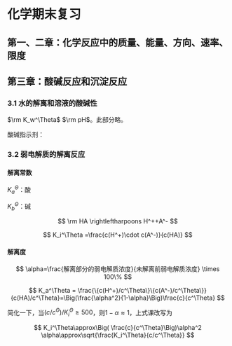 # 化学期末复习

## 第一、二章：化学反应中的质量、能量、方向、速率、限度

## 第三章：酸碱反应和沉淀反应

### 3.1 水的解离和溶液的酸碱性

$\rm K_w^\Theta$ $\rm pH$。此部分略。

酸碱指示剂：

### 3.2 弱电解质的解离反应

#### 解离常数

$K_a^\Theta$：酸

$K_b^\Theta$：碱

$$
\rm HA \rightleftharpoons H^++A^-
$$

$$
K_i^\Theta =\frac{c(H^+)\cdot c(A^-)}{c(HA)}
$$

#### 解离度

$$
\alpha=\frac{解离部分的弱电解质浓度}{未解离前弱电解质浓度} \times 100\%
$$

$$
K_a^\Theta = \frac{\{c(H^+)/c^\Theta\}\{c(A^-)/c^\Theta\}}{c(HA)/c^\Theta}=\Big(\frac{\alpha^2}{1-\alpha}\Big)\frac{c}{c^\Theta}
$$

简化一下，当$(c/c^\Theta)/K_i^\Theta\geqslant500$，则$1-\alpha\approx1$，上式课改写为

$$
K_i^\Theta\approx\Big( \frac{c}{c^\Theta}\Big)\alpha^2
\alpha\approx\sqrt{\frac{K_i^\Theta}{c/c^\Theta}}
$$
